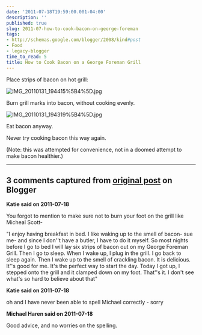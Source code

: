 ```yaml
---
date: '2011-07-18T19:59:00.001-04:00'
description: ''
published: true
slug: 2011-07-how-to-cook-bacon-on-george-foreman
tags:
- http://schemas.google.com/blogger/2008/kind#post
- Food
- legacy-blogger
time_to_read: 5
title: How to Cook Bacon on a George Foreman Grill
---
```



Place strips of bacon on hot grill:

![IMG_20110131_194415%5B4%5D.jpg](IMG_20110131_194415%5B4%5D.jpg)

Burn grill marks into bacon, without cooking evenly.

![IMG_20110131_194319%5B4%5D.jpg](IMG_20110131_194319%5B4%5D.jpg)

Eat bacon anyway.

Never try cooking bacon this way again.

(Note: this was attempted for convenience, not in a doomed attempt to make bacon healthier.)

---

## 3 comments captured from [original post](https://blog.wassupy.com/2011/07/how-to-cook-bacon-on-george-foreman.html) on Blogger

**Katie said on 2011-07-18**

You forgot to mention to make sure not to burn your foot on the grill like Micheal Scott- 

&quot;I enjoy having breakfast in bed. I like waking up to the smell of bacon- sue me- and since I don''t have a butler, I have to do it myself. So most nights before I go to bed I will lay six strips of bacon out on my George Foreman Grill. Then I go to sleep. When I wake up, I plug in the grill. I go back to sleep again. Then I wake up to the smell of crackling bacon. It is delicious. It''s good for me. It's the perfect way to start the day. Today I got up, I stepped onto the grill and it clamped down on my foot. That''s it. I don't see what's so hard to believe about that&quot;

**Katie said on 2011-07-18**

oh and I have never been able to spell Michael correctly - sorry

**Michael Haren said on 2011-07-18**

Good advice, and no worries on the spelling.

